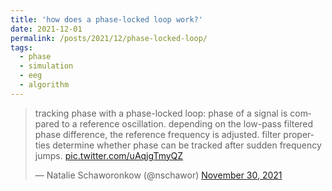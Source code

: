 ```yaml
---
title: 'how does a phase-locked loop work?'
date: 2021-12-01
permalink: /posts/2021/12/phase-locked-loop/
tags:
  - phase
  - simulation
  - eeg
  - algorithm
---
```

<blockquote class="twitter-tweet"><p lang="en" dir="ltr">tracking phase with a phase-locked loop: phase of a signal is compared to a reference oscillation. depending on the low-pass filtered phase difference, the reference frequency is adjusted. filter properties determine whether phase can be tracked after sudden frequency jumps. <a href="https://t.co/uAqjgTmyQZ">pic.twitter.com/uAqjgTmyQZ</a></p>&mdash; Natalie Schaworonkow (@nschawor) <a href="https://twitter.com/nschawor/status/1465820263887609858?ref_src=twsrc%5Etfw">November 30, 2021</a></blockquote><script async src="https://platform.twitter.com/widgets.js" charset="utf-8"></script>